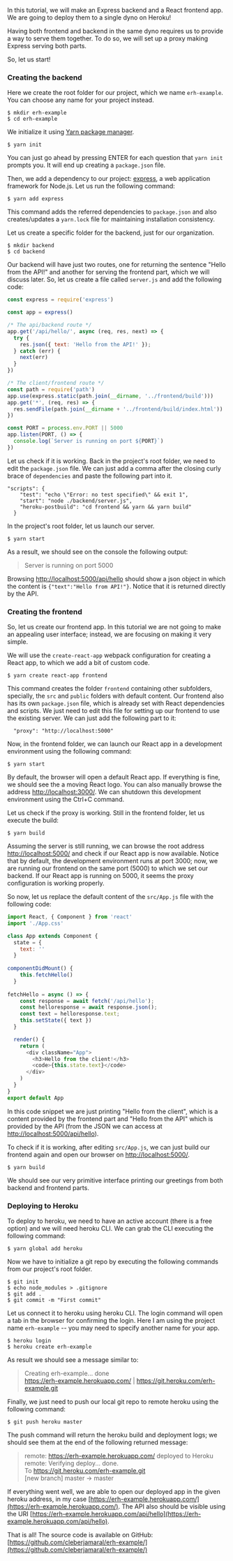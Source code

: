 In this tutorial, we will make an Express backend and a React frontend app. We are going to deploy them to a single dyno on Heroku!

Having both frontend and backend in the same dyno requires us to provide a way to serve them together. To do so, we will set up a proxy making Express serving both parts.

So, let us start!

### Creating the backend
Here we create the root folder for our project, which we name `erh-example`. You can choose any name for your project instead.

```
$ mkdir erh-example
$ cd erh-example
``` 
We initialize it using [Yarn package manager](https://yarnpkg.com/).
```
$ yarn init
```
You can just go ahead by pressing ENTER for each question that `yarn init` prompts you. It will end up creating a `package.json` file.

Then, we add a dependency to our project: [express](https://www.npmjs.com/package/express), a web application framework for Node.js. Let us run the following command:
```
$ yarn add express
```
This command adds the referred dependencies to `package.json` and also creates/updates a `yarn.lock` file for maintaining installation consistency.

Let us create a specific folder for the backend, just for our organization.

```
$ mkdir backend
$ cd backend
```
Our backend will have just two routes, one for returning the sentence "Hello from the API!" and another for serving the frontend part, which we will discuss later. So, let us create a file called `server.js` and add the following code:

```JavaScript
const express = require('express')

const app = express()

/* The api/backend route */
app.get('/api/hello/', async (req, res, next) => {
  try {
    res.json({ text: 'Hello from the API!' });
  } catch (err) {
    next(err)
  }
})

/* The client/frontend route */
const path = require('path')
app.use(express.static(path.join(__dirname, '../frontend/build')))
app.get('*', (req, res) => {
  res.sendFile(path.join(__dirname + '../frontend/build/index.html'))
})

const PORT = process.env.PORT || 5000
app.listen(PORT, () => {
  console.log(`Server is running on port ${PORT}`)
})
``` 
Let us check if it is working. Back in the project's root folder, we need to edit the `package.json` file. We can just add a comma after the closing curly brace of `dependencies` and paste the following part into it.

```
"scripts": {
    "test": "echo \"Error: no test specified\" && exit 1",
    "start": "node ./backend/server.js",
    "heroku-postbuild": "cd frontend && yarn && yarn build"
  }
```
In the project's root folder, let us launch our server.
```
$ yarn start
``` 
As a result, we should see on the console the following output: 

> Server is running on port 5000 

Browsing [http://localhost:5000/api/hello](http://localhost:5000/api/hello) should show a json object in which the content is `{"text":"Hello from API!"}`. Notice that it is returned directly by the API.

### Creating the frontend
So, let us create our frontend app. In this tutorial we are not going to make an appealing user interface; instead, we are focusing on making it very simple.

We will use the `create-react-app` webpack configuration for creating a React app, to which we add a bit of custom code.

```
$ yarn create react-app frontend
```
This command creates the folder `frontend` containing other subfolders, specially, the `src` and `public` folders with default content. Our frontend also has its own `package.json` file, which is already set with React dependencies and scripts. We just need to edit this file for setting up our frontend to use the existing server. We can just add the following part to it:

```
  "proxy": "http://localhost:5000"
```
Now, in the frontend folder, we can launch our React app in a development environment using the following command: 
```
$ yarn start
```
By default, the browser will open a default React app. If everything is fine, we should see the a moving React logo. You can also manually browse the address [http://localhost:3000/](http://localhost:3000/). We can shutdown this development environment using the Ctrl+C command.

Let us check if the proxy is working. Still in the frontend folder, let us execute the build:
```
$ yarn build
```
Assuming the server is still running, we can browse the root address [http://localhost:5000/](http://localhost:5000/) and check if our React app is now available. Notice that by default, the development environment runs at port 3000; now, we are running our frontend on the same port (5000) to which we set our backend. If our React app is running on 5000, it seems the proxy configuration is working properly.

So now, let us replace the default content of the `src/App.js` file with the following code:

```JavaScript
import React, { Component } from 'react'
import './App.css'

class App extends Component {
  state = {
    text: ''
  }
  
componentDidMount() {
    this.fetchHello()
  }
  
fetchHello = async () => {
    const response = await fetch('/api/hello');
    const helloresponse = await response.json();
    const text = helloresponse.text;
    this.setState({ text })
  }

  render() {
    return (
      <div className="App">
        <h3>Hello from the client!</h3>
        <code>{this.state.text}</code>
      </div>
    )
  }
}
export default App
```

In this code snippet we are just printing "Hello from the client", which is a content provided by the frontend part and "Hello from the API" which is provided by the API (from the JSON we can access at [http://localhost:5000/api/hello](http://localhost:5000/api/hello)).

To check if it is working, after editing `src/App.js`, we can just build our frontend again and open our browser on [http://localhost:5000/](http://localhost:5000/).
```
$ yarn build
```
We should see our very primitive interface printing our greetings from both backend and frontend parts.

### Deploying to Heroku

To deploy to heroku, we need to have an active account (there is a free option) and we will need heroku CLI. We can grab the CLI executing the following command:
```
$ yarn global add heroku
```
Now we have to initialize a git repo by executing the following commands from our project's root folder.

```
$ git init
$ echo node_modules > .gitignore
$ git add .
$ git commit -m "First commit"
```

Let us connect it to heroku using heroku CLI. The login command will open a tab in the browser for confirming the login. Here I am using the project name `erh-example` -- you may need to specify another name for your app.
```
$ heroku login
$ heroku create erh-example
```
As result we should see a message similar to: 
> Creating erh-example... done<br>
> <https://erh-example.herokuapp.com/> | <https://git.heroku.com/erh-example.git>

Finally, we just need to push our local git repo to remote heroku using the following command:
```
$ git push heroku master
```
The push command will return the heroku build and deployment logs; we should see them at the end of the following returned message:

> remote:        <https://erh-example.herokuapp.com/> deployed to Heroku<br>
> remote: Verifying deploy... done.<br>
> To <https://git.heroku.com/erh-example.git><br>
> [new branch]      master -> master

If everything went well, we are able to open our deployed app in the given heroku address, in my case [https://erh-example.herokuapp.com/](https://erh-example.herokuapp.com/). The API also should be visible using the URI [https://erh-example.herokuapp.com/api/hello](https://erh-example.herokuapp.com/api/hello).

That is all! The source code is available on GitHub: [https://github.com/cleberjamaral/erh-example/](https://github.com/cleberjamaral/erh-example/)